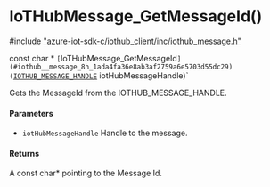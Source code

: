 # IoTHubMessage_GetMessageId()

\#include ["azure-iot-sdk-c/iothub_client/inc/iothub_message.h"](../iot-c-ref-iothub-message-h.md)  

const char * `[`IoTHubMessage_GetMessageId`](#iothub__message_8h_1ada4fa36e8ab3af2759a6e5703d55dc29)(`[`IOTHUB_MESSAGE_HANDLE`](#iothub__message_8h_1a98782b8f57e3f751b4f0196de946432c) iotHubMessageHandle)`

Gets the MessageId from the IOTHUB_MESSAGE_HANDLE.

#### Parameters
* `iotHubMessageHandle` Handle to the message.

#### Returns
A const char* pointing to the Message Id.

